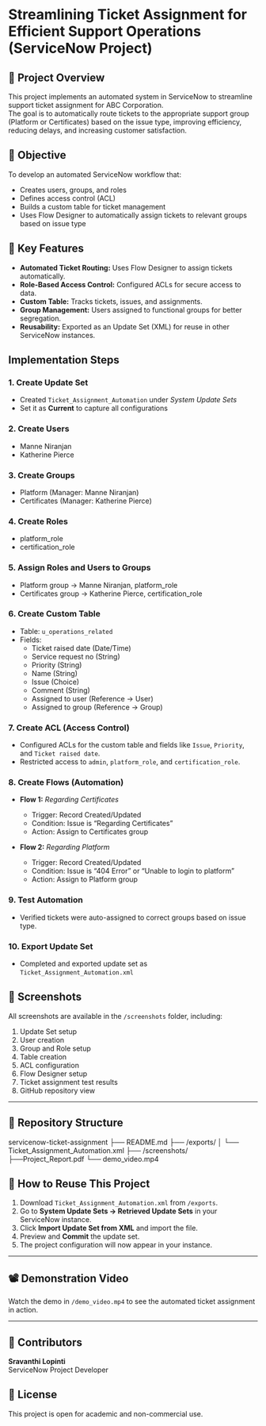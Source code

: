 # Streamlining Ticket Assignment for Efficient Support Operations (ServiceNow Project)

## 🚀 Project Overview
This project implements an automated system in ServiceNow to streamline support ticket assignment for ABC Corporation.  
The goal is to automatically route tickets to the appropriate support group (Platform or Certificates) based on the issue type, improving efficiency, reducing delays, and increasing customer satisfaction.


## 🎯 Objective
To develop an automated ServiceNow workflow that:
- Creates users, groups, and roles
- Defines access control (ACL)
- Builds a custom table for ticket management
- Uses Flow Designer to automatically assign tickets to relevant groups based on issue type


## 🧩 Key Features
- **Automated Ticket Routing:** Uses Flow Designer to assign tickets automatically.  
- **Role-Based Access Control:** Configured ACLs for secure access to data.  
- **Custom Table:** Tracks tickets, issues, and assignments.  
- **Group Management:** Users assigned to functional groups for better segregation.  
- **Reusability:** Exported as an Update Set (XML) for reuse in other ServiceNow instances.


## Implementation Steps

### 1. Create Update Set
- Created `Ticket_Assignment_Automation` under *System Update Sets*  
- Set it as **Current** to capture all configurations

### 2. Create Users
- Manne Niranjan
- Katherine Pierce

### 3. Create Groups
- Platform (Manager: Manne Niranjan)
- Certificates (Manager: Katherine Pierce)

### 4. Create Roles
- platform_role
- certification_role

### 5. Assign Roles and Users to Groups
- Platform group → Manne Niranjan, platform_role  
- Certificates group → Katherine Pierce, certification_role  

### 6. Create Custom Table
- Table: `u_operations_related`  
- Fields:
  - Ticket raised date (Date/Time)
  - Service request no (String)
  - Priority (String)
  - Name (String)
  - Issue (Choice)
  - Comment (String)
  - Assigned to user (Reference → User)
  - Assigned to group (Reference → Group)

### 7. Create ACL (Access Control)
- Configured ACLs for the custom table and fields like `Issue`, `Priority`, and `Ticket raised date`.  
- Restricted access to `admin`, `platform_role`, and `certification_role`.

### 8. Create Flows (Automation)
- **Flow 1:** *Regarding Certificates*  
  - Trigger: Record Created/Updated  
  - Condition: Issue is “Regarding Certificates”  
  - Action: Assign to Certificates group  

- **Flow 2:** *Regarding Platform*  
  - Trigger: Record Created/Updated  
  - Condition: Issue is “404 Error” or “Unable to login to platform”  
  - Action: Assign to Platform group  

### 9. Test Automation
- Verified tickets were auto-assigned to correct groups based on issue type.

### 10. Export Update Set
- Completed and exported update set as `Ticket_Assignment_Automation.xml`


## 📸 Screenshots
All screenshots are available in the `/screenshots` folder, including:
1. Update Set setup  
2. User creation  
3. Group and Role setup  
4. Table creation  
5. ACL configuration  
6. Flow Designer setup  
7. Ticket assignment test results  
8. GitHub repository view  

---

## 📂 Repository Structure
servicenow-ticket-assignment
├── README.md
├── /exports/
│ └── Ticket_Assignment_Automation.xml
├── /screenshots/
├──Project_Report.pdf
└── demo_video.mp4



## 🧠 How to Reuse This Project

1. Download `Ticket_Assignment_Automation.xml` from `/exports`.  
2. Go to **System Update Sets → Retrieved Update Sets** in your ServiceNow instance.  
3. Click **Import Update Set from XML** and import the file.  
4. Preview and **Commit** the update set.  
5. The project configuration will now appear in your instance.

---

## 📽️ Demonstration Video
Watch the demo in `/demo_video.mp4` to see the automated ticket assignment in action.

---

## 👥 Contributors
**Sravanthi Lopinti**  
ServiceNow Project Developer  


## 🪪 License
This project is open for academic and non-commercial use.
